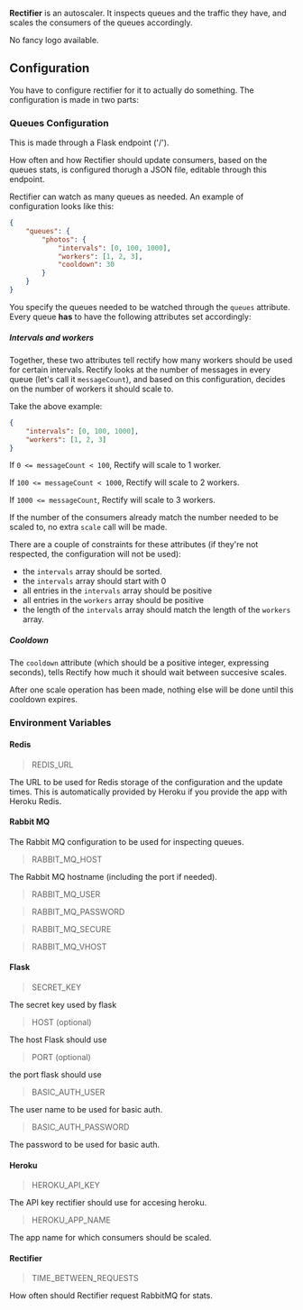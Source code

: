 **Rectifier** is an autoscaler. It inspects queues and the traffic they have, and scales the consumers of the queues
accordingly.

No fancy logo available.

## Configuration

You have to configure rectifier for it to actually do something.
The configuration is made in two parts:

### Queues Configuration

This is made through a Flask endpoint ('/').

How often and how Rectifier should update consumers, based on the queues stats, is configured
thorugh a JSON file, editable through this endpoint.

Rectifier can watch as many queues as needed. An example of configuration looks like this:

```json
{
    "queues": {
        "photos": {
            "intervals": [0, 100, 1000],
            "workers": [1, 2, 3],
            "cooldown": 30
        }
    }
}
```

You specify the queues needed to be watched through the `queues` attribute.
Every queue **has** to have the following attributes set accordingly:

##### Intervals and workers

Together, these two attributes tell rectify how many workers should be used for certain intervals.
Rectify looks at the number of messages in every queue (let's call it `messageCount`), and based on this
configuration, decides on the number of workers it should scale to.

Take the above example:

```json
{
    "intervals": [0, 100, 1000],
    "workers": [1, 2, 3]
}
```

If `0 <= messageCount < 100`, Rectify will scale to 1 worker.

If `100 <= messageCount < 1000`, Rectify will scale to 2 workers.

If `1000 <= messageCount`, Rectify will scale to 3 workers.

If the number of the consumers already match the number needed to be scaled to,
no extra `scale` call will be made.

There are a couple of constraints for these attributes (if they're not respected, the configuration
will not be used):

* the `intervals` array should be sorted.
* the `intervals` array should start with 0
* all entries in the `intervals` array should be positive
* all entries in the `workers` array should be positive
* the length of the `intervals` array should match the length of the `workers` array.

##### Cooldown

The `cooldown` attribute (which should be a positive integer, expressing seconds), tells Rectify how much
it should wait between succesive scales.

After one scale operation has been made, nothing else will be done until this cooldown
expires.

### Environment Variables

#### Redis

> REDIS_URL

The URL to be used for Redis storage of the configuration and the update times.
This is automatically provided by Heroku if you provide the app with Heroku Redis.

#### Rabbit MQ

The Rabbit MQ configuration to be used for inspecting queues.

> RABBIT_MQ_HOST

The Rabbit MQ hostname (including the port if needed).

> RABBIT_MQ_USER

> RABBIT_MQ_PASSWORD

> RABBIT_MQ_SECURE

> RABBIT_MQ_VHOST

#### Flask

> SECRET_KEY

The secret key used by flask

> HOST (optional)

The host Flask should use

> PORT (optional)

the port flask should use

> BASIC_AUTH_USER

The user name to be used for basic auth.

> BASIC_AUTH_PASSWORD

The password to be used for basic auth.

#### Heroku

> HEROKU_API_KEY

The API key rectifier should use for accesing heroku.

> HEROKU_APP_NAME

The app name for which consumers should be scaled.

#### Rectifier

> TIME_BETWEEN_REQUESTS

How often should Rectifier request RabbitMQ for stats.
